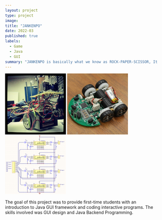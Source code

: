 ```yaml
---
layout: project
type: project
image: 
title: "JANKENPO"
date: 2022-03
published: true
labels:
  - Game
  - Java
  - GUI
summary: "JANKENPO is basically what we know as ROCK-PAPER-SCISSOR, It is the first time I Coded with Java GUI in ICS 211"
---
```


<div class="text-center p-4">
  <img width="200px" src="../img/micromouse/micromouse-robot.png" class="img-thumbnail" >
  <img width="200px" src="../img/micromouse/micromouse-robot-2.jpg" class="img-thumbnail" >
  <img width="200px" src="../img/micromouse/micromouse-circuit.png" class="img-thumbnail" >
</div>

The goal of this project was to provide first-time students with an introduction to Java GUI framework and coding interactive programs. The skills involved was GUI design and Java Backend Programming. 
